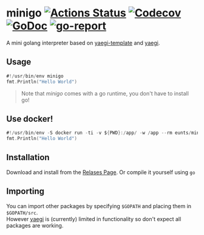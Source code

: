 # minigo [![Actions Status](https://github.com/Eun/minigo/workflows/CI/badge.svg)](https://github.com/Eun/minigo/actions) [![Codecov](https://img.shields.io/codecov/c/github/Eun/minigo.svg)](https://codecov.io/gh/Eun/minigo) [![GoDoc](https://godoc.org/github.com/Eun/minigo?status.svg)](https://godoc.org/github.com/Eun/minigo) [![go-report](https://goreportcard.com/badge/github.com/Eun/minigo)](https://goreportcard.com/report/github.com/Eun/minigo)
A mini golang interpreter based on [yaegi-template](https://github.com/Eun/yaegi-template) and [yaegi](https://github.com/traefik/yaegi).


## Usage
```go
#!/usr/bin/env minigo
fmt.Println("Hello World")
```

> Note that _minigo_ comes with a go runtime, you don't have to install go!

## Use docker!
```go
#!/usr/bin/env -S docker run -ti -v ${PWD}:/app/ -w /app --rm eunts/minigo:latest
fmt.Println("Hello World")
```

## Installation
Download and install from the [Relases Page](https://github.com/Eun/minigo/releases).
Or compile it yourself using `go`

## Importing
You can import other packages by specifying `$GOPATH` and placing them in `$GOPATH/src`.  
However [yaegi](https://github.com/traefik/yaegi) is (currently) limited in functionality so don't expect all packages are working.
